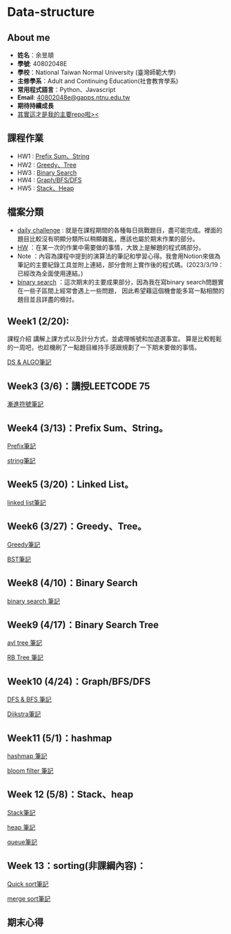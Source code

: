 # Data-structure

## About me

- **姓名**：余昱頫
- **學號**: 40802048E
- **學校**：National Taiwan Normal University (臺灣師範大學)
- **主修學系**：Adult and Continuing Education(社會教育學系)
- **常用程式語言**：Python、Javascript
- **Email**: 40802048e@gapps.ntnu.edu.tw
- **期待持續成長**
- [其實這才是我的主要repo啦><](https://github.com/banshee0716/Leetcode)

## 課程作業

- HW1 : [Prefix Sum、String](https://www.youtube.com/watch?v=GkBrdpy9IUg&feature=youtu.be)
- HW2 : [Greedy、Tree](https://www.youtube.com/watch?v=-2kUnGiv5_g&feature=youtu.be&ab_channel=ChenJacky)
- HW3 : [Binary Search](https://www.youtube.com/watch?v=5Xzsmuy03g0&feature=youtu.be&ab_channel=ChenJacky)
- HW4 : [Graph/BFS/DFS](https://www.youtube.com/watch?v=J1DiY1_Ckl8&ab_channel=ChenJacky)
- HW5 : [Stack、Heap](https://www.youtube.com/watch?v=3yZfp1C3xGc&ab_channel=ChenJacky)

## 檔案分類

- [daily challenge](https://github.com/banshee0716/data-structure/tree/master/daily%20challenge) : 就是在課程期間的各種每日挑戰題目，盡可能完成。裡面的題目比較沒有明顯分類所以稍顯雜亂，應該也屬於期末作業的部分。
- [HW](TODO) ：在某一次的作業中需要做的事情，大致上是解題的程式碼部分。
- Note ：內容為課程中提到的演算法的筆記和學習心得。我會用Notion來做為筆記的主要紀錄工具並附上連結，部分會附上實作後的程式碼。(2023/3/19：已經改為全面使用連結。)
- [binary search](https://github.com/banshee0716/data-structure/tree/master/binary%20search)
：這次期末的主要成果部分，因為我在寫binary search問題實在一些子區間上經常會遇上一些問題，
因此希望藉這個機會能多寫一點相關的題目並且詳盡的檢討。

## Week1 (2/20):

課程介紹 講解上課方式以及計分方式，並處理帳號和加退選事宜。 算是比較輕鬆的一周吧，也趁機刷了一點題目維持手感跟規劃了一下期末要做的事情。

[DS & ALGO筆記](https://sphenoid-sky-503.notion.site/e3611a0aafa5493184a0cadf70f41fd0?v=87f97716bdcf41e8a2c5dcf4e881552a)

## Week3 (3/6)：講授LEETCODE 75
[漸進符號筆記](https://sphenoid-sky-503.notion.site/Asymptotic-Notation-9256a548d3f44179bc99205fa236c2f7)
## Week4 (3/13)：Prefix Sum、String。
[Prefix筆記](https://sphenoid-sky-503.notion.site/Prefix-sum-7e091f0221d14ba9b00a3e66795c2c55) <br>

[string筆記](https://sphenoid-sky-503.notion.site/String-34eca5eb362e4df4ba298271aa0f5a32)
## Week5 (3/20)：Linked List。
[linked list筆記](https://sphenoid-sky-503.notion.site/Linked-list-bc081115453242e8be239edb382122cd)
## Week6 (3/27)：Greedy、Tree。

[Greedy筆記](https://sphenoid-sky-503.notion.site/Greedy-539ab7c39102481b8c9b1bfd33c6eebe)

[BST筆記](https://sphenoid-sky-503.notion.site/Binary-Search-Tree-f8369f4d86974a8898aafbedc2b5f4f3)

## Week8 (4/10)：Binary Search

[binary search 筆記](https://sphenoid-sky-503.notion.site/Binary-search-8e08171a3f0a4f269bba9921625a0a62)
## Week9 (4/17)：Binary Search Tree
[avl tree 筆記](https://sphenoid-sky-503.notion.site/AVL-Trees-b6f73ddccaeb4e7cb0c3f978045f32ba)

[RB Tree 筆記](https://sphenoid-sky-503.notion.site/Red-Black-Tree-ea50c78909374437840b8c334fa8c60f)
## Week10 (4/24)：Graph/BFS/DFS

[DFS & BFS 筆記](https://sphenoid-sky-503.notion.site/BFS-DFS-63c87f21723141e48fad524f5b9c8d48)

[Dijkstra筆記](https://sphenoid-sky-503.notion.site/Dijkstra-s-algorithm-0d51847767954aa6829849761f75de91)
## Week11 (5/1)：hashmap

[hashmap 筆記](https://sphenoid-sky-503.notion.site/Hash-map-365dc3a218df4525aded9abe927cfcc7)

[bloom filter 筆記](https://sphenoid-sky-503.notion.site/Bloom-Filter-4e1decf49bf445ad8d6b4284a31f7564)

## Week 12 (5/8)：Stack、heap

[Stack筆記](https://sphenoid-sky-503.notion.site/Stack-4b01cbb0cab2469bb4eb05046e642bcc)

[heap 筆記](https://sphenoid-sky-503.notion.site/Heap-80c09b1d940c4a14b38c2254661accd4)

[queue筆記](https://sphenoid-sky-503.notion.site/Queue-bc03348f351e4ece847615df99e79d02)

## Week 13：sorting(非課綱內容)：
[Quick sort筆記](https://sphenoid-sky-503.notion.site/Quick-sort-cfede8041e404325bb24c1a80ff830ad)

[merge sort筆記](https://sphenoid-sky-503.notion.site/Merge-sort-31aab9de9d0246c38ca024081f48fcc2)




## 期末心得
